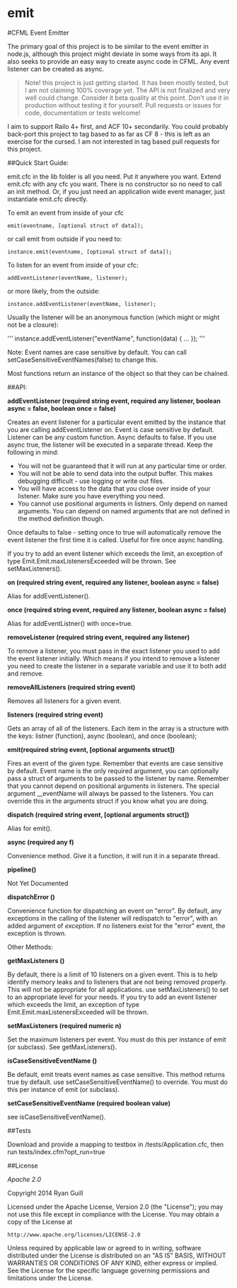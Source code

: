 emit
====

#CFML Event Emitter

The primary goal of this project is to be similar to the event emitter in node.js, although this project might deviate
in some ways from its api.  It also seeks to provide an easy way to create async code in CFML.  Any event listener can be created as async.

> Note! this project is just getting started.  It has been mostly tested, but I am not claiming 100% coverage yet.  The API is not finalized and very well could change.  Consider it beta quality at this point.  Don't use it in production without testing it for yourself.  Pull requests or issues for code, documentation or tests welcome!

I aim to support Railo 4+ first, and ACF 10+ secondarily.  You could probably back-port this project to tag based to as far as CF 8 - this is left as an exercise for the cursed.  I am not interested in tag based pull requests for this project.

##Quick Start Guide:

emit.cfc in the lib folder is all you need.  Put it anywhere you want.  Extend emit.cfc with any cfc you want.  There is no constructor so no need to call an init method.  Or, if you just need an application wide event manager, just instantiate emit.cfc directly.

To emit an event from inside of your cfc

    emit(eventname, [optional struct of data]);
    
or call emit from outside if you need to:

    instance.emit(eventname, [optional struct of data]);
    
To listen for an event from inside of your cfc:

    addEventListener(eventName, listener);
	
or more likely, from the outside:

    instance.addEventListener(eventName, listener);

Usually the listener will be an anonymous function (which might or might not be a closure):

'''
instance.addEventListener("eventName", function(data) {
    ...
});
'''

Note: Event names are case sensitive by default.  You can call setCaseSensitiveEventNames(false) to change this.

Most functions return an instance of the object so that they can be chained.

##API:

__addEventListener (required string event, required any listener, boolean async = false, boolean once = false)__

Creates an event listener for a particular event emitted by the instance that you are calling addEventListener on.  Event is case sensitive by default.  Listener can be any custom function.  Async defaults to false.  If you use async true, the listener will be executed in a separate thread.  Keep the following in mind:

- You will not be guaranteed that it will run at any particular time or order.
- You will not be able to send data into the output buffer.  This makes debugging difficult - use logging or write out files.
- You will have access to the data that you close over inside of your listener.  Make sure you have everything you need.
- You cannot use positional arguments in listners.  Only depend on named arguments.  You can depend on named arguments that are not defined in the method definition though.

Once defaults to false - setting once to true will automatically remove the event listener the first time it is called.  Useful for fire once async handling.

If you try to add an event listener which exceeds the limit, an exception of type Emit.Emit.maxListenersExceeded will be thrown. See setMaxListeners().
	
__on (required string event, required any listener, boolean async = false)__

Alias for addEventListener().

__once (required string event, required any listener, boolean async = false)__

Alias for addEventListner() with once=true.

__removeListener (required string event, required any listener)__

To remove a listener, you must pass in the exact listener you used to add the event listener initially.  Which means if you intend to remove a listener you need to create the listener in a separate variable and use it to both add and remove.

__removeAllListeners (required string event)__

Removes all listeners for a given event.

__listeners (required string event)__

Gets an array of all of the listeners.  Each item in the array is a structure with the keys: listner (function), async (boolean), and once (boolean);

__emit(required string event, [optional arguments struct])__

Fires an event of the given type.  Remember that events are case sensitive by default.  Event name is the only required argument, you can optionally pass a struct of arguments to be passed to the listener by name.  Remember that you cannot depend on positional arguments in listeners.  The special argument __eventName will always be passed to the listeners.  You can override this in the arguments struct if you know what you are doing.

__dispatch (required string event, [optional arguments struct])__

Alias for emit().

__async (required any f)__

Convenience method.  Give it a function, it will run it in a separate thread.

__pipeline()__

Not Yet Documented

__dispatchError ()__

Convenience function for dispatching an event on "error".  By default, any exceptions in the calling of the listener will redispatch to "error", with an added argument of *exception*.  If no listeners exist for the "error" event, the exception is thrown.  


Other Methods:

__getMaxListeners ()__

By default, there is a limit of 10 listeners on a given event.  This is to help identify memory leaks and to listeners that are not being removed properly.  This will not be appropriate for all applications.  use setMaxListeners() to set to an appropriate level for your needs.  If you try to add an event listener which exceeds the limit, an exception of type Emit.Emit.maxListenersExceeded will be thrown.


__setMaxListeners (required numeric n)__

Set the maximum listeners per event. You must do this per instance of emit (or subclass). See getMaxListeners().

__isCaseSensitiveEventName ()__

Be default, emit treats event names as case sensitive.  This method returns true by default.  use setCaseSensitiveEventName() to override.  You must do this per instance of emit (or subclass).

__setCaseSensitiveEventName (required boolean value)__

see isCaseSensitiveEventName().

##Tests

Download and provide a mapping to testbox in /tests/Application.cfc, then run tests/index.cfm?opt_run=true


##License

_Apache 2.0_

Copyright 2014 Ryan Guill

Licensed under the Apache License, Version 2.0 (the "License");
you may not use this file except in compliance with the License.
You may obtain a copy of the License at

    http://www.apache.org/licenses/LICENSE-2.0

Unless required by applicable law or agreed to in writing, software
distributed under the License is distributed on an "AS IS" BASIS,
WITHOUT WARRANTIES OR CONDITIONS OF ANY KIND, either express or implied.
See the License for the specific language governing permissions and
limitations under the License.

